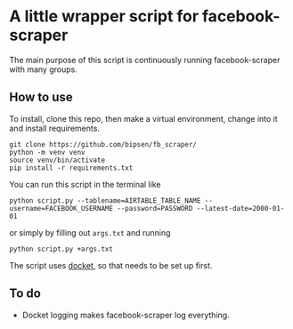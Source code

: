 # A little wrapper script for facebook-scraper

The main purpose of this script is continuously running facebook-scraper with many groups.

## How to use

To install, clone this repo, then make a virtual environment, change into it and install requirements. 

    git clone https://github.com/bipsen/fb_scraper/
    python -m venv venv
    source venv/bin/activate
    pip install -r requirements.txt
    
You can run this script in the terminal like

    python script.py --tablename=AIRTABLE_TABLE_NAME --username=FACEBOOK_USERNAME --password=PASSWORD --latest-date=2000-01-01
    
or simply by filling out `args.txt` and running

    python script.py +args.txt
    
The script uses [docket](https://github.com/bipsen/docket), so that needs to be set up first.
    

## To do

* Docket logging makes facebook-scraper log everything.
